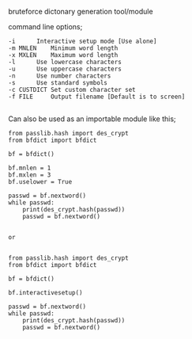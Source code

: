 bruteforce dictonary generation tool/module

command line options;

	-i		Interactive setup mode [Use alone]
	-m MNLEN	Minimum word length
	-x MXLEN	Maximum word length
	-l		Use lowercase characters
	-u		Use uppercase characters
	-n		Use number characters
	-s		Use standard symbols
	-c CUSTDICT	Set custom character set
	-f FILE		Output filename [Default is to screen]

## 
Can also be used as an importable module like this;

	from passlib.hash import des_crypt
	from bfdict import bfdict

	bf = bfdict()

	bf.mnlen = 1
	bf.mxlen = 3
	bf.uselower = True

	passwd = bf.nextword()
	while passwd:
		print(des_crypt.hash(passwd))
		passwd = bf.nextword()
	

	or


	from passlib.hash import des_crypt
	from bfdict import bfdict

	bf = bfdict()

	bf.interactivesetup()	

	passwd = bf.nextword()
	while passwd:
		print(des_crypt.hash(passwd))
		passwd = bf.nextword()

